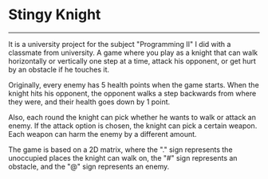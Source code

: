 # Stingy Knight
---

It is a university project for the subject "Programming II" I did with a classmate from university. A game where you play as a knight that can walk horizontally or vertically one step at a time, attack his opponent, or get hurt by an obstacle if he touches it.

Originally, every enemy has 5 health points when the game starts. When the knight hits his opponent, the opponent walks a step backwards from where they were, and their health goes down by 1 point.

Also, each round the knight can pick whether he wants to walk or attack an enemy. If the attack option is chosen, the knight can pick a certain weapon. Each weapon can harm the enemy by a different amount.

The game is based on a 2D matrix, where the "." sign represents the unoccupied places the knight can walk on, the "#" sign represents an obstacle, and the "@" sign represents an enemy.
